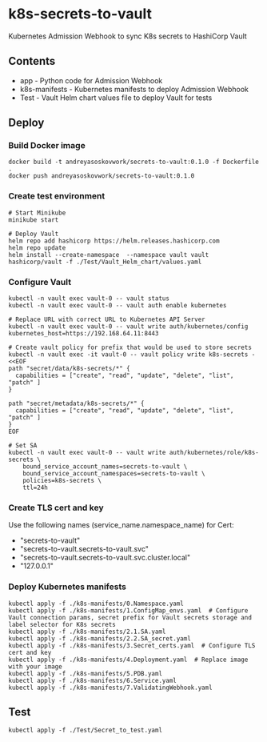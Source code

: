 # k8s-secrets-to-vault

Kubernetes Admission Webhook to sync K8s secrets to HashiCorp Vault

## Contents

* app - Python code for Admission Webhook
* k8s-manifests - Kubernetes manifests to deploy Admission Webhook
* Test - Vault Helm chart values file to deploy Vault for tests

## Deploy

### Build Docker image
```
docker build -t andreyasoskovwork/secrets-to-vault:0.1.0 -f Dockerfile .
docker push andreyasoskovwork/secrets-to-vault:0.1.0
```

### Create test environment

```
# Start Minikube
minikube start

# Deploy Vault
helm repo add hashicorp https://helm.releases.hashicorp.com
helm repo update
helm install --create-namespace  --namespace vault vault hashicorp/vault -f ./Test/Vault_Helm_chart/values.yaml
```

### Configure Vault
```
kubectl -n vault exec vault-0 -- vault status
kubectl -n vault exec vault-0 -- vault auth enable kubernetes

# Replace URL with correct URL to Kubernetes API Server
kubectl -n vault exec vault-0 -- vault write auth/kubernetes/config kubernetes_host=https://192.168.64.11:8443

# Create vault policy for prefix that would be used to store secrets
kubectl -n vault exec -it vault-0 -- vault policy write k8s-secrets - <<EOF
path "secret/data/k8s-secrets/*" {
  capabilities = ["create", "read", "update", "delete", "list", "patch" ]
}

path "secret/metadata/k8s-secrets/*" {
  capabilities = ["create", "read", "update", "delete", "list", "patch" ]
}
EOF

# Set SA
kubectl -n vault exec vault-0 -- vault write auth/kubernetes/role/k8s-secrets \
    bound_service_account_names=secrets-to-vault \
    bound_service_account_namespaces=secrets-to-vault \
    policies=k8s-secrets \
    ttl=24h
```

### Create TLS cert and key

Use the following names (service_name.namespace_name) for Cert:
* "secrets-to-vault"
* "secrets-to-vault.secrets-to-vault.svc"
* "secrets-to-vault.secrets-to-vault.svc.cluster.local"
* "127.0.0.1"

### Deploy Kubernetes manifests

```
kubectl apply -f ./k8s-manifests/0.Namespace.yaml
kubectl apply -f ./k8s-manifests/1.ConfigMap_envs.yaml  # Configure Vault connection params, secret prefix for Vault secrets storage and label selector for K8s secrets
kubectl apply -f ./k8s-manifests/2.1.SA.yaml
kubectl apply -f ./k8s-manifests/2.2.SA_secret.yaml
kubectl apply -f ./k8s-manifests/3.Secret_certs.yaml  # Configure TLS cert and key
kubectl apply -f ./k8s-manifests/4.Deployment.yaml  # Replace image with your image
kubectl apply -f ./k8s-manifests/5.PDB.yaml
kubectl apply -f ./k8s-manifests/6.Service.yaml
kubectl apply -f ./k8s-manifests/7.ValidatingWebhook.yaml
```

## Test
```
kubectl apply -f ./Test/Secret_to_test.yaml
```
